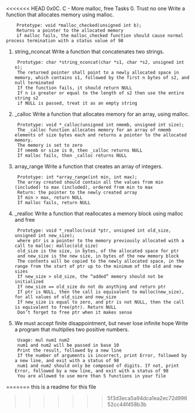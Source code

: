 <<<<<<< HEAD
0x0C. C - More malloc, free
Tasks
0. Trust no one
	Write a function that allocates memory using malloc.

		Prototype: void *malloc_checked(unsigned int b);
		Returns a pointer to the allocated memory
		if malloc fails, the malloc_checked function should cause normal process termination with a status value of 98
1. string_nconcat
	Write a function that concatenates two strings.

		Prototype: char *string_nconcat(char *s1, char *s2, unsigned int n);
		The returned pointer shall point to a newly allocated space in memory, which contains s1, followed by the first n bytes of s2, and null terminated
		If the function fails, it should return NULL
		If n is greater or equal to the length of s2 then use the entire string s2
		if NULL is passed, treat it as an empty string
2. _calloc
	Write a function that allocates memory for an array, using malloc.

		Prototype: void *_calloc(unsigned int nmemb, unsigned int size);
		The _calloc function allocates memory for an array of nmemb elements of size bytes each and returns a pointer to the allocated memory.
		The memory is set to zero
		If nmemb or size is 0, then _calloc returns NULL
		If malloc fails, then _calloc returns NULL
3. array_range
	Write a function that creates an array of integers.

		Prototype: int *array_range(int min, int max);
		The array created should contain all the values from min (included) to max (included), ordered from min to max
		Return: the pointer to the newly created array
		If min > max, return NULL
		If malloc fails, return NULL
4. _realloc
	Write a function that reallocates a memory block using malloc and free

		Prototype: void *_realloc(void *ptr, unsigned int old_size, unsigned int new_size);
		where ptr is a pointer to the memory previously allocated with a call to malloc: malloc(old_size)
		old_size is the size, in bytes, of the allocated space for ptr
		and new_size is the new size, in bytes of the new memory block
		The contents will be copied to the newly allocated space, in the range from the start of ptr up to the minimum of the old and new sizes
		If new_size > old_size, the “added” memory should not be initialized
		If new_size == old_size do not do anything and return ptr
		If ptr is NULL, then the call is equivalent to malloc(new_size), for all values of old_size and new_size
		If new_size is equal to zero, and ptr is not NULL, then the call is equivalent to free(ptr). Return NULL
		Don’t forget to free ptr when it makes sense
5. We must accept finite disappointment, but never lose infinite hope
	Write a program that multiplies two positive numbers.

		Usage: mul num1 num2
		num1 and num2 will be passed in base 10
		Print the result, followed by a new line
		If the number of arguments is incorrect, print Error, followed by a new line, and exit with a status of 98
		num1 and num2 should only be composed of digits. If not, print Error, followed by a new line, and exit with a status of 98
		You are allowed to use more than 5 functions in your file
=======
this is a readme for this file
>>>>>>> 5f3d3eca5a94dca1ea2ec72d99652cc44f458b3b
